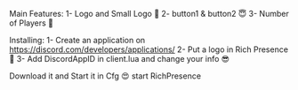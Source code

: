 Main Features:
1- Logo and Small Logo 🎁
 2- button1 & button2 😇
  3- Number of Players 👀

Installing:
1- Create an application on https://discord.com/developers/applications/
 2- Put a logo in Rich Presence 🤍
  3- Add DiscordAppID in client.lua and change your info 😎

Download it and Start it in Cfg 😍
start RichPresence
